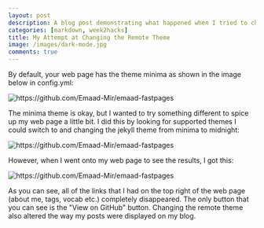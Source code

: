 ```yaml
---
layout: post
description: A blog post demonstrating what happened when I tried to change the theme of my web page from minima to another supported theme.
categories: [markdown, week2hacks]
title: My Attempt at Changing the Remote Theme
image: /images/dark-mode.jpg
comments: true
---
```


By default, your web page has the theme minima as shown in the image below in config.yml:

![]({{site.baseurl}}/images/config-file.png "https://github.com/Emaad-Mir/emaad-fastpages")

The minima theme is okay, but I wanted to try something different to spice up my web page a little bit. I did this by looking for supported themes I could switch to and changing the jekyll theme from minima to midnight:

![]({{site.baseurl}}/images/proof.png "https://github.com/Emaad-Mir/emaad-fastpages")

However, when I went onto my web page to see the results, I got this:

![]({{site.baseurl}}/images/results.png "https://github.com/Emaad-Mir/emaad-fastpages")

As you can see, all of the links that I had on the top right of the web page (about me, tags, vocab etc.) completely disappeared. The only button that you can see is the "View on GitHub" button. Changing the remote theme also altered the way my posts were displayed on my blog. 







